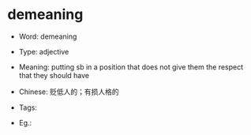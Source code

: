 # demeaning

- Word: demeaning

- Type: adjective
- Meaning: putting sb in a position that does not give them the respect that they should have
- Chinese: 贬低人的；有损人格的
- Tags: 
- Eg.: 

